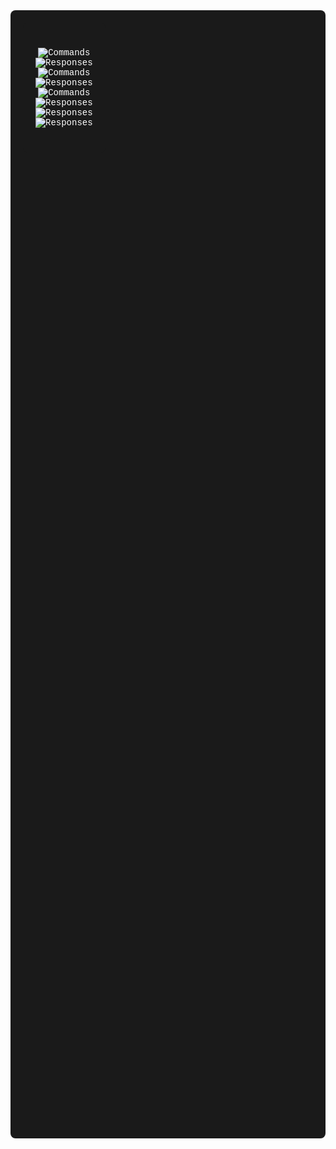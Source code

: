 <div style="background-color: #1a1a1a; color: #FFFFFF; border-radius: 8px; padding: 20px;margin: 0; font-family: 'Fira Code', 'Courier New', monospace; ">

<div style="display: inline-block; background-color: #1a1a1a; padding: 20px; border-radius: 8px; font-family: 'Fira Code', 'Courier New', monospace;">

<div align="center" style="margin: 20px 0;">
    <img src="https://readme-typing-svg.demolab.com?font=Fira+Code&weight=500&size=20&pause=0&center=false&width=800&height=30&color=40E0D0&background=1a1a1a&repeat=false&duration=1300&lines=$+whoami;" alt="Commands" />
    <br>
    <img src="https://readme-typing-svg.demolab.com?font=Fira+Code&weight=400&size=24&pause=500&center=false&width=800&height=37&color=B0B0B0&background=1a1a1a&repeat=false&duration=1000&multilines=true&lines=;David+Moyano+Palazuelo, PhD;" alt="Responses" />
    <br>
    <img src="https://readme-typing-svg.demolab.com?font=Fira+Code&weight=500&size=20&pause=1500&center=false&width=800&height=30&color=40E0D0&background=1a1a1a&repeat=false&duration=1300&multilines=true&lines=;$+which+ PhD;" alt="Commands" />
    <br>
    <img src="https://readme-typing-svg.demolab.com?font=Fira+Code&weight=400&size=24&pause=3000&center=false&width=800&height=37&color=B0B0B0&background=1a1a1a&repeat=false&duration=1000&multilines=true&lines=;PhD in Biotechnology, working on Computational Biology;" alt="Responses" />
    <br>
    <img src="https://readme-typing-svg.demolab.com?font=Fira+Code&weight=500&size=20&pause=4600&center=false&width=800&height=30&color=40E0D0&background=1a1a1a&repeat=false&duration=1300&multilines=true&lines=;$+cat+/dmoypal/about.me;" alt="Commands" />
    <br>
    <img src="https://readme-typing-svg.demolab.com?font=Fira+Code&weight=400&size=24&pause=5900&center=false&width=800&height=37&color=B0B0B0&background=1a1a1a&repeat=false&duration=1000&multilines=true&lines=;Passionate about science and technology,;" alt="Responses" />
    <br>
    <img src="https://readme-typing-svg.demolab.com?font=Fira+Code&weight=400&size=24&pause=6800&center=false&width=800&height=37&color=B0B0B0&background=1a1a1a&repeat=false&duration=1000&multilines=true&lines=;always curious about how life works;" alt="Responses" />
    <br>
    <img src="https://readme-typing-svg.demolab.com?font=Fira+Code&weight=400&size=24&pause=7800&center=false&width=800&height=37 v&color=B0B0B0&background=1a1a1a&repeat=false&duration=1000&multilines=true&lines=;and solving complex problems with code" alt="Responses" />
</div>
</div>
<style>
@keyframes fadeInUp {
  from { 
    opacity: 0; 
    transform: translateY(20px); 
  }
  to { 
    opacity: 1; 
    transform: translateY(0); 
  }
}
.delayed-content {
  animation: fadeInUp 1s ease-out 10s both;
}
</style>

<div class="delayed-content">

<hr style="border: 1px solidrgb(255, 255, 255);">

<hr style="border: 1px; color:rgb(255, 255, 255)">

## <span style="color: #FFFFFF;">Scientific Publications</span>

<div>

- <span style="font-size: 15px;">**"Essential gene complement of *Planctopirus limnophila* from the bacterial phylum Planctomycetes"**</span>  
  <span style="font-size: 13px;">Elena Rivas-Marin, **David Moyano-Palazuelo**, Valentina Henriques, Enrique Merino, Damien P. Devos</span>  
  ![Journal](https://img.shields.io/badge/Nature_Communications-2023-FF6B6B?style=flat-square) ![Co-first](https://img.shields.io/badge/Co--first_author-gold?style=flat-square) [![DOI](https://img.shields.io/badge/DOI-10.1038/s41467--023--43096--3-blue?style=flat-square)](https://doi.org/10.1038/s41467-023-43096-3)

</div>

<div>

- <span style="font-size: 15px;">**"*Verrucomicrobium spinosum* essential genome and the divergence of cell division in the PVC superphylum"**</span>  
  <span style="font-size: 13px;">Valentina Henriques, **David Moyano-Palazuelo**, Maria Teresa Alonso-Pascual, Manuel Pazos, Damien P. Devos, Elena Rivas-Marin</span>  
  ![Journal](https://img.shields.io/badge/iScience-2025-4ECDC4?style=flat-square) [![DOI](https://img.shields.io/badge/DOI-10.1016/j.isci.2025.113037-blue?style=flat-square)](https://doi.org/10.1016/j.isci.2025.113037)

</div>

<hr style="border: 1px solidrgb(255, 255, 255);">

<div align="left" style="margin: 20px 0;">

## <span style="color: #FFFFFF;">Languages</span>

<table align="center" style="margin: 0 auto;">
<tr>
<td align="center" width="300px" style="padding: 20px;">

&nbsp;  
![Python](https://img.shields.io/badge/Python-FF6B6B?style=for-the-badge&logo=python&logoColor=white)  
![R](https://img.shields.io/badge/R-4ECDC4?style=for-the-badge&logo=r&logoColor=white)

</td>
<td align="center" width="300px" style="padding: 20px;">

&nbsp;  
![Bash](https://img.shields.io/badge/Bash-95E1D3?style=for-the-badge&logo=gnubash&logoColor=black)  
![Language](https://img.shields.io/badge/JavaScript-F7DF1E?style=for-the-badge&logo=javascript&logoColor=black)

</td>
</tr>
</table>

</div>

<hr style="border: 1px solidrgb(255, 255, 255);">

## <span style="color: #FFFFFF;">Pinned Repositories</span>

<table align="center">
<tr>
<td align="center" width="600px">

### **PVC database**
*A comprehensive web resource for exploring the Planctomycetota–Verrucomicrobiota–Chlamydiota (PVC) superphylum*
&nbsp;



[![Repo](https://img.shields.io/badge/GitHub-View_Code-181717?style=for-the-badge&logo=github&logoColor=white)]() 

[//]: # "Falta el enlace, añadirlo cuando este"

![Language](https://img.shields.io/badge/Python-3776AB?style=for-the-badge&logo=python&logoColor=white)
![Language](https://img.shields.io/badge/JavaScript-F7DF1E?style=for-the-badge&logo=javascript&logoColor=black)

[![Live Site](https://img.shields.io/badge/Website-Live_Demo-4ECDC4?style=for-the-badge&logo=globe&logoColor=white)](https://biocomputo.ibt.unam.mx:8083/) 
</td>
</tr>
<tr>
<td align="center" width="600px">

### **TraDis in P. limnophila**
*Code used for processing the raw sequence data, and for predicting essential genes*
&nbsp;

[![Repo](https://img.shields.io/badge/GitHub-View_Code-181717?style=for-the-badge&logo=github&logoColor=white)](https://github.com/dmoypal/TraDIS_in_P.limnophila)  
![Language](https://img.shields.io/badge/Python-3776AB?style=for-the-badge&logo=python&logoColor=white)
![Language](https://img.shields.io/badge/R-276DC3?style=for-the-badge&logo=r&logoColor=white)



</td>
</tr>
<tr>
<td align="center" width="600px">


### **TraDis in V. spinosum**
*Code used for processing the raw sequence data, and for predicting essential genes*
&nbsp;  

[![Repo](https://img.shields.io/badge/GitHub-View_Code-181717?style=for-the-badge&logo=github&logoColor=white)](https://github.com/dmoypal/TraDIS_in_V.spinosum)  
![Language](https://img.shields.io/badge/Python-3776AB?style=for-the-badge&logo=python&logoColor=white)
![Language](https://img.shields.io/badge/R-276DC3?style=for-the-badge&logo=r&logoColor=white)

</td>
</tr>
</table>

<hr style="border: 1px solidrgb(255, 255, 255);">

## <span style="color: #FFFFFF;">Contact Information</span>

<table align="center" style="margin: 0 auto;">
<tr>
<td align="center" width="200px" style="padding: 15px;">

[![Email](https://img.shields.io/badge/Email-FF6B6B?style=for-the-badge&logo=gmail&logoColor=white)](mailto:moyanopalazuelo@gmail.com)

</td>
<td align="center" width="200px" style="padding: 15px;">

[![LinkedIn](https://img.shields.io/badge/LinkedIn-4ECDC4?style=for-the-badge&logo=linkedin&logoColor=white)](https://www.linkedin.com/in/d-moyano-palazuelo)

</td>
<td align="center" width="200px" style="padding: 15px;">

[![ORCID](https://img.shields.io/badge/ORCID-95E1D3?style=for-the-badge&logo=orcid&logoColor=black)](https://orcid.org/0000-0002-5400-3659)

</td>
</tr>
</table>

<hr style="border: 1px solidrgb(255, 255, 255);">
<div align="center" style="margin: 40px 0;">
    <img src="https://readme-typing-svg.demolab.com?font=Fira+Code&weight=500&size=20&pause=9000&center=false&width=800&height=30&color=40E0D0&background=1a1a1a&repeat=false&duration=1300&lines=;$+echo+%22Thanks+for+visiting!%22;" alt="Commands" />
    <br>
    <img src="https://readme-typing-svg.demolab.com?font=Fira+Code&weight=400&size=24&pause=10300&center=false&width=800&height=37&color=B0B0B0&background=1a1a1a&repeat=false&duration=1000&lines=;Thanks+for+visiting!+Feel+free+to+reach+out;" alt="Responses" />
    <br>
    <img src="https://readme-typing-svg.demolab.com?font=Fira+Code&weight=500&size=20&pause=11300&center=false&width=800&height=30&color=40E0D0&background=1a1a1a&repeat=false&duration=1300&lines=;$+logout;" alt="Commands" />
    <br>
    <img src="https://readme-typing-svg.demolab.com?font=Fira+Code&weight=400&size=24&pause=12600&center=false&width=800&height=37&color=95E1D3&background=1a1a1a&repeat=false&duration=1000&lines=;Session+ended.+See+you+soon!;" alt="Responses" />
</div>

</div>

